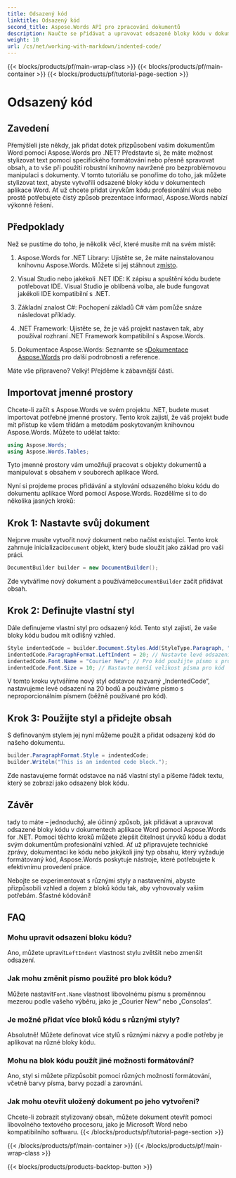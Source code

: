 ```yaml
---
title: Odsazený kód
linktitle: Odsazený kód
second_title: Aspose.Words API pro zpracování dokumentů
description: Naučte se přidávat a upravovat odsazené bloky kódu v dokumentech aplikace Word pomocí Aspose.Words for .NET pomocí tohoto podrobného, podrobného kurzu.
weight: 10
url: /cs/net/working-with-markdown/indented-code/
---
```


{{< blocks/products/pf/main-wrap-class >}}
{{< blocks/products/pf/main-container >}}
{{< blocks/products/pf/tutorial-page-section >}}

# Odsazený kód

## Zavedení

Přemýšleli jste někdy, jak přidat dotek přizpůsobení vašim dokumentům Word pomocí Aspose.Words pro .NET? Představte si, že máte možnost stylizovat text pomocí specifického formátování nebo přesně spravovat obsah, a to vše při použití robustní knihovny navržené pro bezproblémovou manipulaci s dokumenty. V tomto tutoriálu se ponoříme do toho, jak můžete stylizovat text, abyste vytvořili odsazené bloky kódu v dokumentech aplikace Word. Ať už chcete přidat úryvkům kódu profesionální vkus nebo prostě potřebujete čistý způsob prezentace informací, Aspose.Words nabízí výkonné řešení.

## Předpoklady

Než se pustíme do toho, je několik věcí, které musíte mít na svém místě:

1.  Aspose.Words for .NET Library: Ujistěte se, že máte nainstalovanou knihovnu Aspose.Words. Můžete si jej stáhnout z[místo](https://releases.aspose.com/words/net/).
   
2. Visual Studio nebo jakékoli .NET IDE: K zápisu a spuštění kódu budete potřebovat IDE. Visual Studio je oblíbená volba, ale bude fungovat jakékoli IDE kompatibilní s .NET.
   
3. Základní znalost C#: Pochopení základů C# vám pomůže snáze následovat příklady.

4. .NET Framework: Ujistěte se, že je váš projekt nastaven tak, aby používal rozhraní .NET Framework kompatibilní s Aspose.Words.

5.  Dokumentace Aspose.Words: Seznamte se s[Dokumentace Aspose.Words](https://reference.aspose.com/words/net/) pro další podrobnosti a reference.

Máte vše připraveno? Velký! Přejděme k zábavnější části.

## Importovat jmenné prostory

Chcete-li začít s Aspose.Words ve svém projektu .NET, budete muset importovat potřebné jmenné prostory. Tento krok zajistí, že váš projekt bude mít přístup ke všem třídám a metodám poskytovaným knihovnou Aspose.Words. Můžete to udělat takto:

```csharp
using Aspose.Words;
using Aspose.Words.Tables;
```

Tyto jmenné prostory vám umožňují pracovat s objekty dokumentů a manipulovat s obsahem v souborech aplikace Word.

Nyní si projdeme proces přidávání a stylování odsazeného bloku kódu do dokumentu aplikace Word pomocí Aspose.Words. Rozdělíme si to do několika jasných kroků:

## Krok 1: Nastavte svůj dokument

 Nejprve musíte vytvořit nový dokument nebo načíst existující. Tento krok zahrnuje inicializaci`Document` objekt, který bude sloužit jako základ pro vaši práci.

```csharp
DocumentBuilder builder = new DocumentBuilder();
```

Zde vytváříme nový dokument a používáme`DocumentBuilder` začít přidávat obsah.

## Krok 2: Definujte vlastní styl

Dále definujeme vlastní styl pro odsazený kód. Tento styl zajistí, že vaše bloky kódu budou mít odlišný vzhled. 

```csharp
Style indentedCode = builder.Document.Styles.Add(StyleType.Paragraph, "IndentedCode");
indentedCode.ParagraphFormat.LeftIndent = 20; // Nastavte levé odsazení stylu
indentedCode.Font.Name = "Courier New"; // Pro kód použijte písmo s proměnnou mezerou
indentedCode.Font.Size = 10; // Nastavte menší velikost písma pro kód
```

V tomto kroku vytváříme nový styl odstavce nazvaný „IndentedCode“, nastavujeme levé odsazení na 20 bodů a používáme písmo s neproporcionálním písmem (běžně používané pro kód).

## Krok 3: Použijte styl a přidejte obsah

S definovaným stylem jej nyní můžeme použít a přidat odsazený kód do našeho dokumentu.

```csharp
builder.ParagraphFormat.Style = indentedCode;
builder.Writeln("This is an indented code block.");
```

Zde nastavujeme formát odstavce na náš vlastní styl a píšeme řádek textu, který se zobrazí jako odsazený blok kódu.

## Závěr

tady to máte – jednoduchý, ale účinný způsob, jak přidávat a upravovat odsazené bloky kódu v dokumentech aplikace Word pomocí Aspose.Words for .NET. Pomocí těchto kroků můžete zlepšit čitelnost úryvků kódu a dodat svým dokumentům profesionální vzhled. Ať už připravujete technické zprávy, dokumentaci ke kódu nebo jakýkoli jiný typ obsahu, který vyžaduje formátovaný kód, Aspose.Words poskytuje nástroje, které potřebujete k efektivnímu provedení práce.

Nebojte se experimentovat s různými styly a nastaveními, abyste přizpůsobili vzhled a dojem z bloků kódu tak, aby vyhovovaly vašim potřebám. Šťastné kódování!

## FAQ

### Mohu upravit odsazení bloku kódu?  
 Ano, můžete upravit`LeftIndent` vlastnost stylu zvětšit nebo zmenšit odsazení.

### Jak mohu změnit písmo použité pro blok kódu?  
 Můžete nastavit`Font.Name` vlastnost libovolnému písmu s proměnnou mezerou podle vašeho výběru, jako je „Courier New“ nebo „Consolas“.

### Je možné přidat více bloků kódu s různými styly?  
Absolutně! Můžete definovat více stylů s různými názvy a podle potřeby je aplikovat na různé bloky kódu.

### Mohu na blok kódu použít jiné možnosti formátování?  
Ano, styl si můžete přizpůsobit pomocí různých možností formátování, včetně barvy písma, barvy pozadí a zarovnání.

### Jak mohu otevřít uložený dokument po jeho vytvoření?  
Chcete-li zobrazit stylizovaný obsah, můžete dokument otevřít pomocí libovolného textového procesoru, jako je Microsoft Word nebo kompatibilního softwaru.
{{< /blocks/products/pf/tutorial-page-section >}}

{{< /blocks/products/pf/main-container >}}
{{< /blocks/products/pf/main-wrap-class >}}

{{< blocks/products/products-backtop-button >}}

